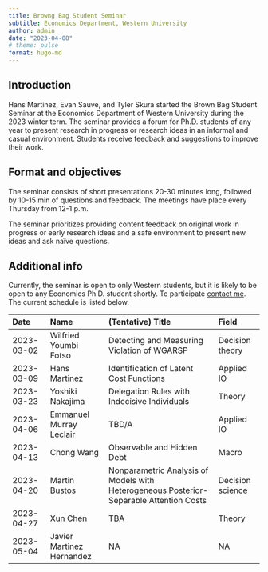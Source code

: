 ```yaml
---
title: Browng Bag Student Seminar
subtitle: Economics Department, Western University
author: admin
date: "2023-04-08"
# theme: pulse
format: hugo-md
---
```


## Introduction

Hans Martinez, Evan Sauve, and Tyler Skura started the Brown Bag Student Seminar at the Economics Department of Western University during the 2023 winter term. The seminar provides a forum for Ph.D. students of any year to present research in progress or research ideas in an informal and casual environment. Students receive feedback and suggestions to improve their work.

## Format and objectives

The seminar consists of short presentations 20-30 minutes long, followed by 10-15 min of questions and feedback. The meetings have place every Thursday from 12-1 p.m.

The seminar prioritizes providing content feedback on original work in progress or early research ideas and a safe environment to present new ideas and ask naïve questions.

## Additional info

Currently, the seminar is open to only Western students, but it is likely to be open to any Economics Ph.D. student shortly. To participate [contact me](mailto:%3Chmarti33@uwo.ca%3E). The current schedule is listed below.

<table>
 <thead>
  <tr>
   <th style="text-align:left;"> Date </th>
   <th style="text-align:left;"> Name </th>
   <th style="text-align:left;"> (Tentative) Title </th>
   <th style="text-align:left;"> Field </th>
  </tr>
 </thead>
<tbody>
  <tr>
   <td style="text-align:left;"> 2023-03-02 </td>
   <td style="text-align:left;"> Wilfried Youmbi Fotso </td>
   <td style="text-align:left;"> Detecting and Measuring Violation of WGARSP </td>
   <td style="text-align:left;"> Decision theory </td>
  </tr>
  <tr>
   <td style="text-align:left;"> 2023-03-09 </td>
   <td style="text-align:left;"> Hans Martinez </td>
   <td style="text-align:left;"> Identification of Latent Cost Functions </td>
   <td style="text-align:left;"> Applied IO </td>
  </tr>
  <tr>
   <td style="text-align:left;"> 2023-03-23 </td>
   <td style="text-align:left;"> Yoshiki Nakajima </td>
   <td style="text-align:left;"> Delegation Rules with Indecisive Individuals </td>
   <td style="text-align:left;"> Theory </td>
  </tr>
  <tr>
   <td style="text-align:left;"> 2023-04-06 </td>
   <td style="text-align:left;"> Emmanuel Murray Leclair </td>
   <td style="text-align:left;"> TBD/A </td>
   <td style="text-align:left;"> Applied IO </td>
  </tr>
  <tr>
   <td style="text-align:left;"> 2023-04-13 </td>
   <td style="text-align:left;"> Chong Wang </td>
   <td style="text-align:left;"> Observable and Hidden Debt </td>
   <td style="text-align:left;"> Macro </td>
  </tr>
  <tr>
   <td style="text-align:left;"> 2023-04-20 </td>
   <td style="text-align:left;"> Martin Bustos </td>
   <td style="text-align:left;"> Nonparametric Analysis of Models with Heterogeneous Posterior-Separable Attention Costs </td>
   <td style="text-align:left;"> Decision science </td>
  </tr>
  <tr>
   <td style="text-align:left;"> 2023-04-27 </td>
   <td style="text-align:left;"> Xun Chen </td>
   <td style="text-align:left;"> TBA </td>
   <td style="text-align:left;"> Theory </td>
  </tr>
  <tr>
   <td style="text-align:left;"> 2023-05-04 </td>
   <td style="text-align:left;"> Javier Martinez Hernandez </td>
   <td style="text-align:left;"> NA </td>
   <td style="text-align:left;"> NA </td>
  </tr>
</tbody>
</table>

<!-- ::: {.center}

[hansmartinez.com](https://hansmartinez.com)
::: -->
